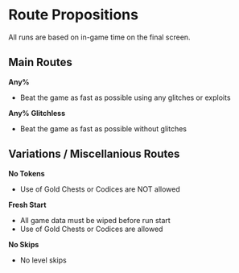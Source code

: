 # Route Propositions
All runs are based on in-game time on the final screen.

## Main Routes

**Any%**
- Beat the game as fast as possible using any glitches or exploits

**Any% Glitchless**
- Beat the game as fast as possible without glitches

## Variations / Miscellanious Routes

**No Tokens**
- Use of Gold Chests or Codices are NOT allowed

**Fresh Start**
- All game data must be wiped before run start
- Use of Gold Chests or Codices are allowed

**No Skips**
- No level skips
